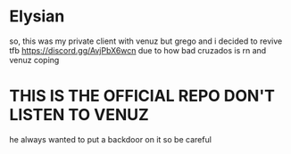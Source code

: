 # Elysian
so, this was my private client with venuz but grego and i decided to revive tfb https://discord.gg/AvjPbX6wcn due to how bad cruzados is rn and venuz coping
# THIS IS THE OFFICIAL REPO DON'T LISTEN TO VENUZ
he always wanted to put a backdoor on it so be careful
